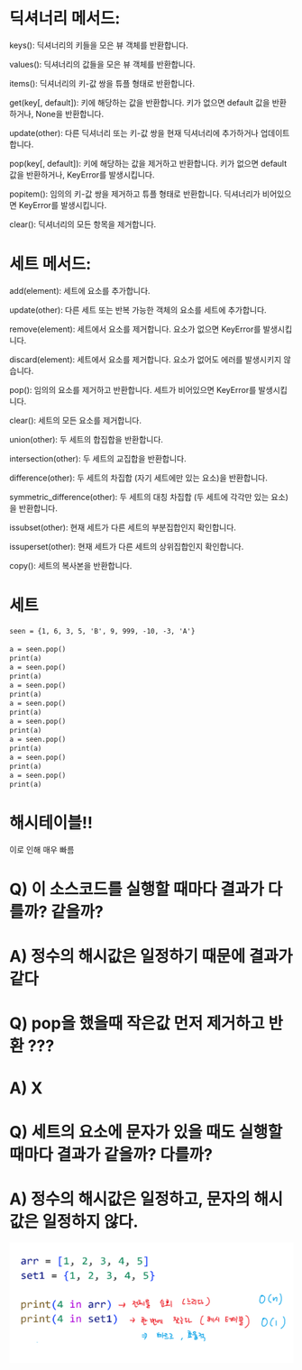 # 딕셔너리 메서드:
keys(): 딕셔너리의 키들을 모은 뷰 객체를 반환합니다. 

values(): 딕셔너리의 값들을 모은 뷰 객체를 반환합니다. 

items(): 딕셔너리의 키-값 쌍을 튜플 형태로 반환합니다. 

get(key[, default]): 키에 해당하는 값을 반환합니다. 키가 없으면 default 값을 반환하거나, None을 반환합니다. 

update(other): 다른 딕셔너리 또는 키-값 쌍을 현재 딕셔너리에 추가하거나 업데이트합니다. 

pop(key[, default]): 키에 해당하는 값을 제거하고 반환합니다. 키가 없으면 default 값을 반환하거나, KeyError를 발생시킵니다. 

popitem(): 임의의 키-값 쌍을 제거하고 튜플 형태로 반환합니다. 딕셔너리가 비어있으면 KeyError를 발생시킵니다. 

clear(): 딕셔너리의 모든 항목을 제거합니다. 

# 세트 메서드:
add(element): 세트에 요소를 추가합니다.

update(other): 다른 세트 또는 반복 가능한 객체의 요소를 세트에 추가합니다.

remove(element): 세트에서 요소를 제거합니다. 요소가 없으면 KeyError를 발생시킵니다.

discard(element): 세트에서 요소를 제거합니다. 요소가 없어도 에러를 발생시키지 않습니다.

pop(): 임의의 요소를 제거하고 반환합니다. 세트가 비어있으면 KeyError를 발생시킵니다.

clear(): 세트의 모든 요소를 제거합니다.

union(other): 두 세트의 합집합을 반환합니다.

intersection(other): 두 세트의 교집합을 반환합니다.

difference(other): 두 세트의 차집합 (자기 세트에만 있는 요소)을 반환합니다.

symmetric_difference(other): 두 세트의 대칭 차집합 (두 세트에 각각만 있는 요소)을 반환합니다.

issubset(other): 현재 세트가 다른 세트의 부분집합인지 확인합니다.

issuperset(other): 현재 세트가 다른 세트의 상위집합인지 확인합니다.

copy(): 세트의 복사본을 반환합니다. 

# 세트
```
seen = {1, 6, 3, 5, 'B', 9, 999, -10, -3, 'A'}

a = seen.pop()
print(a)
a = seen.pop()
print(a)
a = seen.pop()
print(a)
a = seen.pop()
print(a)
a = seen.pop()
print(a)
a = seen.pop()
print(a)
a = seen.pop()
print(a)
a = seen.pop()
print(a)
```

# 해시테이블!!
이로 인해 매우 빠름

# Q) 이 소스코드를 실행할 때마다 결과가 다를까? 같을까?
# A) 정수의 해시값은 일정하기 때문에 결과가 같다

# Q) pop을 했을때 작은값 먼저 제거하고 반환 ???
# A) X

# Q) 세트의 요소에 문자가 있을 때도 실행할 때마다 결과가 같을까? 다를까?
# A) 정수의 해시값은 일정하고, 문자의 해시값은 일정하지 않다.

![img](./img/hash_table_of_set.png)